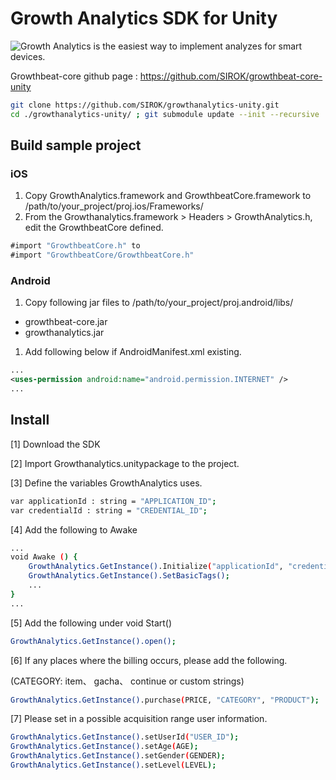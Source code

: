 Growth Analytics SDK for Unity
===================

![Growth Analytics](https://analytics.growthbeat.com/) is the easiest way to implement analyzes for smart devices.

Growthbeat-core github page : https://github.com/SIROK/growthbeat-core-unity

```bash
git clone https://github.com/SIROK/growthanalytics-unity.git
cd ./growthanalytics-unity/ ; git submodule update --init --recursive
```

## Build sample project

### iOS

1. Copy GrowthAnalytics.framework and GrowthbeatCore.framework to /path/to/your_project/proj.ios/Frameworks/
1. From the Growthanalytics.framework > Headers > GrowthAnalytics.h, edit the GrowthbeatCore defined.
```c#
#import "GrowthbeatCore.h" to
#import "GrowthbeatCore/GrowthbeatCore.h"
```

### Android

1. Copy following jar files to /path/to/your_project/proj.android/libs/
  - growthbeat-core.jar
  - growthanalytics.jar
1. Add following below if AndroidManifest.xml existing.
```xml
...
<uses-permission android:name="android.permission.INTERNET" />
...
```

## Install

[1] Download the SDK

[2] Import Growthanalytics.unitypackage to the project.

[3] Define the variables GrowthAnalytics uses.

```bash
var applicationId : string = "APPLICATION_ID";
var credentialId : string = "CREDENTIAL_ID";
```

[4] Add the following to Awake

```bash
...
void Awake () {
	GrowthAnalytics.GetInstance().Initialize("applicationId", "credentialId");
	GrowthAnalytics.GetInstance().SetBasicTags();
	...
}
...
```

[5] Add the following under void Start()
```bash
GrowthAnalytics.GetInstance().open();
```

[6] If any places where the billing occurs, please add the following.

(CATEGORY: item、 gacha、 continue or custom strings)
```bash
GrowthAnalytics.GetInstance().purchase(PRICE, "CATEGORY", "PRODUCT");
```

[7] Please set in a possible acquisition range user information.
```bash
GrowthAnalytics.GetInstance().setUserId("USER_ID");
GrowthAnalytics.GetInstance().setAge(AGE);
GrowthAnalytics.GetInstance().setGender(GENDER);
GrowthAnalytics.GetInstance().setLevel(LEVEL);
```
